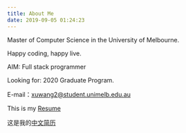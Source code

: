 ```yaml
---
title: About Me
date: 2019-09-05 01:24:23
---
```

Master of Computer Science in the University of Melbourne.

Happy coding, happy live.

AIM: Full stack programmer

Looking for: 2020 Graduate Program.

E-mail：xuwang2@student.unimelb.edu.au

This is my <a href="Resume.pdf">Resume</a>

这是我的<a href="cn/CV.pdf">中文简历</a>
